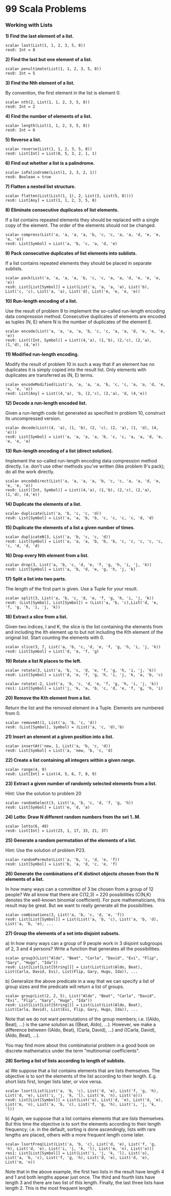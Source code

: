 # 99 Scala Problems

### Working with Lists

__1) Find the last element of a list.__

~~~~
scala> last(List(1, 1, 2, 3, 5, 8))
res0: Int = 8
~~~~

__2) Find the last but one element of a list.__

~~~~
scala> penultimate(List(1, 1, 2, 3, 5, 8))
res0: Int = 5
~~~~

__3) Find the Nth element of a list.__

By convention, the first element in the list is element 0.
~~~~
scala> nth(2, List(1, 1, 2, 3, 5, 8))
res0: Int = 2
~~~~

__4) Find the number of elements of a list.__

~~~~
scala> length(List(1, 1, 2, 3, 5, 8))
res0: Int = 6
~~~~

__5) Reverse a list.__

~~~~
scala> reverse(List(1, 1, 2, 3, 5, 8))
res0: List[Int] = List(8, 5, 3, 2, 1, 1)
~~~~

__6) Find out whether a list is a palindrome.__

~~~~
scala> isPalindrome(List(1, 2, 3, 2, 1))
res0: Boolean = true
~~~~

__7) Flatten a nested list structure.__

~~~~
scala> flatten(List(List(1, 1), 2, List(3, List(5, 8))))
res0: List[Any] = List(1, 1, 2, 3, 5, 8)
~~~~

__8) Eliminate consecutive duplicates of list elements.__

If a list contains repeated elements they should be replaced with a single copy of the element. The order of the elements should not be changed.
~~~~
scala> compress(List('a, 'a, 'a, 'a, 'b, 'c, 'c, 'a, 'a, 'd, 'e, 'e, 'e, 'e))
res0: List[Symbol] = List('a, 'b, 'c, 'a, 'd, 'e)
~~~~

__9) Pack consecutive duplicates of list elements into sublists.__

If a list contains repeated elements they should be placed in separate sublists.
~~~~
scala> pack(List('a, 'a, 'a, 'a, 'b, 'c, 'c, 'a, 'a, 'd, 'e, 'e, 'e, 'e))
res0: List[List[Symbol]] = List(List('a, 'a, 'a, 'a), List('b), List('c, 'c), List('a, 'a), List('d), List('e, 'e, 'e, 'e))
~~~~

__10) Run-length encoding of a list.__

Use the result of problem 9 to implement the so-called run-length encoding data compression method. Consecutive duplicates of elements are encoded as tuples (N, E) where N is the number of duplicates of the element E.
~~~~
scala> encode(List('a, 'a, 'a, 'a, 'b, 'c, 'c, 'a, 'a, 'd, 'e, 'e, 'e, 'e))
res0: List[(Int, Symbol)] = List((4,'a), (1,'b), (2,'c), (2,'a), (1,'d), (4,'e))
~~~~

__11) Modified run-length encoding.__

Modify the result of problem 10 in such a way that if an element has no duplicates it is simply copied into the result list. Only elements with duplicates are transferred as (N, E) terms.
~~~~
scala> encodeModified(List('a, 'a, 'a, 'a, 'b, 'c, 'c, 'a, 'a, 'd, 'e, 'e, 'e, 'e))
res0: List[Any] = List((4,'a), 'b, (2,'c), (2,'a), 'd, (4,'e))
~~~~

__12) Decode a run-length encoded list.__

Given a run-length code list generated as specified in problem 10, construct its uncompressed version.
~~~~
scala> decode(List((4, 'a), (1, 'b), (2, 'c), (2, 'a), (1, 'd), (4, 'e)))
res0: List[Symbol] = List('a, 'a, 'a, 'a, 'b, 'c, 'c, 'a, 'a, 'd, 'e, 'e, 'e, 'e)
~~~~

__13)  Run-length encoding of a list (direct solution).__

Implement the so-called run-length encoding data compression method directly. I.e. don't use other methods you've written (like problem 9's pack); do all the work directly.

~~~~
scala> encodeDirect(List('a, 'a, 'a, 'a, 'b, 'c, 'c, 'a, 'a, 'd, 'e, 'e, 'e, 'e))
res0: List[(Int, Symbol)] = List((4,'a), (1,'b), (2,'c), (2,'a), (1,'d), (4,'e))
~~~~

__14) Duplicate the elements of a list.__

~~~~
scala> duplicate(List('a, 'b, 'c, 'c, 'd))
res0: List[Symbol] = List('a, 'a, 'b, 'b, 'c, 'c, 'c, 'c, 'd, 'd)
~~~~

__15) Duplicate the elements of a list a given number of times.__

~~~~
scala> duplicateN(3, List('a, 'b, 'c, 'c, 'd))
res0: List[Symbol] = List('a, 'a, 'a, 'b, 'b, 'b, 'c, 'c, 'c, 'c, 'c, 'c, 'd, 'd, 'd)
~~~~

__16) Drop every Nth element from a list.__

~~~~
scala> drop(3, List('a, 'b, 'c, 'd, 'e, 'f, 'g, 'h, 'i, 'j, 'k))
res0: List[Symbol] = List('a, 'b, 'd, 'e, 'g, 'h, 'j, 'k)
~~~~

__17) Split a list into two parts.__

The length of the first part is given. Use a Tuple for your result.
~~~~
scala> split(3, List('a, 'b, 'c, 'd, 'e, 'f, 'g, 'h, 'i, 'j, 'k))
res0: (List[Symbol], List[Symbol]) = (List('a, 'b, 'c),List('d, 'e, 'f, 'g, 'h, 'i, 'j, 'k))
~~~~

__18) Extract a slice from a list.__

Given two indices, I and K, the slice is the list containing the elements from and including the Ith element up to but not including the Kth element of the original list. Start counting the elements with 0.
~~~~
scala> slice(3, 7, List('a, 'b, 'c, 'd, 'e, 'f, 'g, 'h, 'i, 'j, 'k))
res0: List[Symbol] = List('d, 'e, 'f, 'g)
~~~~

__19) Rotate a list N places to the left.__

~~~~
scala> rotate(3, List('a, 'b, 'c, 'd, 'e, 'f, 'g, 'h, 'i, 'j, 'k))
res0: List[Symbol] = List('d, 'e, 'f, 'g, 'h, 'i, 'j, 'k, 'a, 'b, 'c)

scala> rotate(-2, List('a, 'b, 'c, 'd, 'e, 'f, 'g, 'h, 'i, 'j, 'k))
res1: List[Symbol] = List('j, 'k, 'a, 'b, 'c, 'd, 'e, 'f, 'g, 'h, 'i)
~~~~
__20) Remove the Kth element from a list.__

Return the list and the removed element in a Tuple. Elements are numbered from 0.
~~~~
scala> removeAt(1, List('a, 'b, 'c, 'd))
res0: (List[Symbol], Symbol) = (List('a, 'c, 'd),'b)
~~~~

__21) Insert an element at a given position into a list.__

~~~~
scala> insertAt('new, 1, List('a, 'b, 'c, 'd))
res0: List[Symbol] = List('a, 'new, 'b, 'c, 'd)
~~~~

__22) Create a list containing all integers within a given range.__

~~~~
scala> range(4, 9)
res0: List[Int] = List(4, 5, 6, 7, 8, 9)
~~~~

__23) Extract a given number of randomly selected elements from a list.__

Hint: Use the solution to problem 20
~~~~
scala> randomSelect(3, List('a, 'b, 'c, 'd, 'f, 'g, 'h))
res0: List[Symbol] = List('e, 'd, 'a)
~~~~

__24) Lotto: Draw N different random numbers from the set 1..M.__

~~~~
scala> lotto(6, 49)
res0: List[Int] = List(23, 1, 17, 33, 21, 37)
~~~~

__25) Generate a random permutation of the elements of a list.__

Hint: Use the solution of problem P23.
~~~~
scala> randomPermute(List('a, 'b, 'c, 'd, 'e, 'f))
res0: List[Symbol] = List('b, 'a, 'd, 'c, 'e, 'f)
~~~~

__26) Generate the combinations of K distinct objects chosen from the N elements of a list.__

In how many ways can a committee of 3 be chosen from a group of 12 people? We all know that there are C(12,3) = 220 possibilities (C(N,K) denotes the well-known binomial coefficient). For pure mathematicians, this result may be great. But we want to really generate all the possibilities.
~~~~
scala> combinations(3, List('a, 'b, 'c, 'd, 'e, 'f))
res0: List[List[Symbol]] = List(List('a, 'b, 'c), List('a, 'b, 'd), List('a, 'b, 'e), ...
~~~~

__27) Group the elements of a set into disjoint subsets.__

a) In how many ways can a group of 9 people work in 3 disjoint subgroups of 2, 3 and 4 persons? Write a function that generates all the possibilities.
~~~~
scala> group3(List("Aldo", "Beat", "Carla", "David", "Evi", "Flip", "Gary", "Hugo", "Ida"))
res0: List[List[List[String]]] = List(List(List(Aldo, Beat), List(Carla, David, Evi), List(Flip, Gary, Hugo, Ida)), ...
~~~~
b) Generalize the above predicate in a way that we can specify a list of group sizes and the predicate will return a list of groups.
~~~~
scala> group(List(2, 2, 5), List("Aldo", "Beat", "Carla", "David", "Evi", "Flip", "Gary", "Hugo", "Ida"))
res0: List[List[List[String]]] = List(List(List(Aldo, Beat), List(Carla, David), List(Evi, Flip, Gary, Hugo, Ida)), ...
~~~~
Note that we do not want permutations of the group members; i.e. ((Aldo, Beat), ...) is the same solution as ((Beat, Aldo), ...). However, we make a difference between ((Aldo, Beat), (Carla, David), ...) and ((Carla, David), (Aldo, Beat), ...).

You may find more about this combinatorial problem in a good book on discrete mathematics under the term "multinomial coefficients".

__28) Sorting a list of lists according to length of sublists.__

a) We suppose that a list contains elements that are lists themselves. The objective is to sort the elements of the list according to their length. E.g. short lists first, longer lists later, or vice versa.
~~~~
scala> lsort(List(List('a, 'b, 'c), List('d, 'e), List('f, 'g, 'h), List('d, 'e), List('i, 'j, 'k, 'l), List('m, 'n), List('o)))
res0: List[List[Symbol]] = List(List('o), List('d, 'e), List('d, 'e), List('m, 'n), List('a, 'b, 'c), List('f, 'g, 'h), List('i, 'j, 'k, 'l))
~~~~
b) Again, we suppose that a list contains elements that are lists themselves. But this time the objective is to sort the elements according to their length frequency; i.e. in the default, sorting is done ascendingly, lists with rare lengths are placed, others with a more frequent length come later.
~~~~
scala> lsortFreq(List(List('a, 'b, 'c), List('d, 'e), List('f, 'g, 'h), List('d, 'e), List('i, 'j, 'k, 'l), List('m, 'n), List('o)))
res1: List[List[Symbol]] = List(List('i, 'j, 'k, 'l), List('o), List('a, 'b, 'c), List('f, 'g, 'h), List('d, 'e), List('d, 'e), List('m, 'n))
~~~~
Note that in the above example, the first two lists in the result have length 4 and 1 and both lengths appear just once. The third and fourth lists have length 3 and there are two list of this length. Finally, the last three lists have length 2. This is the most frequent length.
